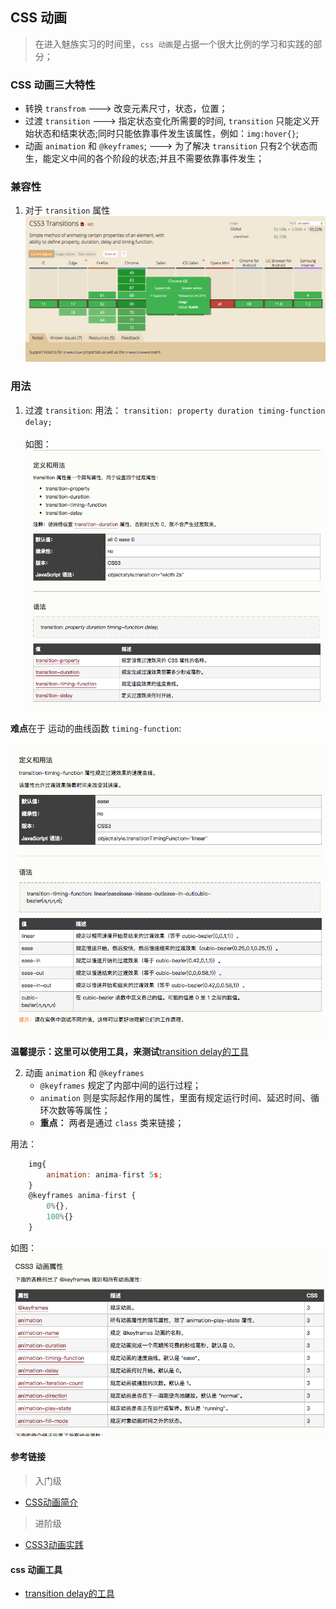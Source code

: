 ## CSS 动画

> 在进入魅族实习的时间里，` css 动画 `是占据一个很大比例的学习和实践的部分；

### CSS 动画三大特性

- 转换 `transfrom` ---> 改变元素尺寸，状态，位置；
- 过渡 `transition` ---> 指定状态变化所需要的时间, `transition` 只能定义开始状态和结束状态;同时只能依靠事件发生该属性，例如：`img:hover{}`;
- 动画 `animation` 和 `@keyframes`; ---> 为了解决 `transition` 只有2个状态而生，能定义中间的各个阶段的状态;并且不需要依靠事件发生；

### 兼容性

1. 对于 `transition` 属性
![image](./md.img/1.png)


### 用法

1. 过渡 `transition`:
用法： ` transition: property duration timing-function delay; ` <br><br>
如图：![image](./md.img/2.png)<br>

**难点**在于 运动的曲线函数 ` timing-function `:<br><br>
![image](./md.img/3.png)

**温馨提示：这里可以使用工具，来测试**[transition delay的工具](http://cubic-bezier.com/#0,.71,1,.2s)

2. 动画 `animation` 和 `@keyframes`
    + `@keyframes` 规定了内部中间的运行过程；
    + `animation` 则是实际起作用的属性，里面有规定运行时间、延迟时间、循环次数等等属性；
    + **重点：** 两者是通过 `class` 类来链接；

用法：<br>
```js
    img{
        animation: anima-first 5s;
    }
    @keyframes anima-first {
        0%{},
        100%{}
    }
```
如图：<br>
![image](./md.img/4.png) <br>


#### 参考链接
> 入门级
- [CSS动画简介](http://www.ruanyifeng.com/blog/2014/02/css_transition_and_animation.html)
> 进阶级
- [CSS3动画实践](https://aotu.io/notes/2016/01/04/css3-animation/index.html)

#### css 动画工具
- [transition delay的工具](http://cubic-bezier.com/#0,.71,1,.2s)